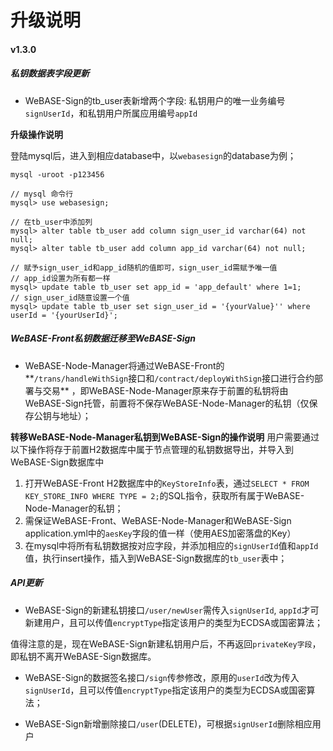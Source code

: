 # 升级说明

#### v1.3.0

##### 私钥数据表字段更新
- WeBASE-Sign的tb_user表新增两个字段: 私钥用户的唯一业务编号`signUserId`，和私钥用户所属应用编号`appId`

**升级操作说明**

登陆mysql后，进入到相应database中，以`webasesign`的database为例；
```
mysql -uroot -p123456

// mysql 命令行
mysql> use webasesign;

// 在tb_user中添加列
mysql> alter table tb_user add column sign_user_id varchar(64) not null;
mysql> alter table tb_user add column app_id varchar(64) not null;

// 赋予sign_user_id和app_id随机的值即可，sign_user_id需赋予唯一值
// app_id设置为所有都一样
mysql> update table tb_user set app_id = 'app_default' where 1=1;
// sign_user_id随意设置一个值
mysql> update table tb_user set sign_user_id = '{yourValue}'' where userId = '{yourUserId}';
```

##### WeBASE-Front私钥数据迁移至WeBASE-Sign

- WeBASE-Node-Manager将通过WeBASE-Front的**`/trans/handleWithSign`接口和`/contract/deployWithSign`接口进行合约部署与交易**
，即WeBASE-Node-Manager原来存于前置的私钥将由WeBASE-Sign托管，前置将不保存WeBASE-Node-Manager的私钥（仅保存公钥与地址）；

**转移WeBASE-Node-Manager私钥到WeBASE-Sign的操作说明**
用户需要通过以下操作将存于前置H2数据库中属于节点管理的私钥数据导出，并导入到WeBASE-Sign数据库中
1. 打开WeBASE-Front H2数据库中的`KeyStoreInfo`表，通过`SELECT * FROM KEY_STORE_INFO WHERE TYPE = 2;`的SQL指令，获取所有属于WeBASE-Node-Manager的私钥；
2. 需保证WeBASE-Front、WeBASE-Node-Manager和WeBASE-Sign application.yml中的`aesKey`字段的值一样（使用AES加密落盘的Key）
3. 在mysql中将所有私钥数据按对应字段，并添加相应的`signUserId`值和`appId`值，执行insert操作，插入到WeBASE-Sign数据库的`tb_user`表中；

<!-- 可参考下列mysql脚本：
```
mysql>insert into tb_user values()
``` -->

##### API更新
- WeBASE-Sign的新建私钥接口`/user/newUser`需传入`signUserId`, `appId`才可新建用户，且可以传值`encryptType`指定该用户的类型为ECDSA或国密算法；

值得注意的是，现在WeBASE-Sign新建私钥用户后，不再返回`privateKey字段`，即私钥不离开WeBASE-Sign数据库。

- WeBASE-Sign的数据签名接口`/sign`传参修改，原用的`userId`改为传入`signUserId`，且可以传值`encryptType`指定该用户的类型为ECDSA或国密算法；

- WeBASE-Sign新增删除接口`/user`(DELETE)，可根据`signUserId`删除相应用户
